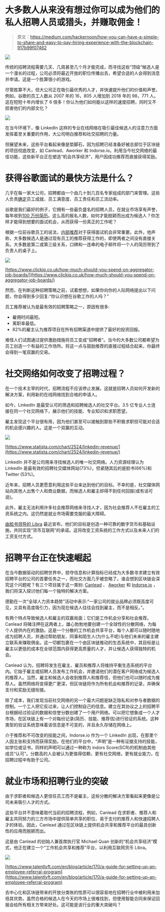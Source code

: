 # 大多数人从来没有想过你可以成为他们的私人招聘人员或猎头，并赚取佣金！

> 原文：<https://medium.com/hackernoon/how-you-can-have-a-simple-to-share-and-easy-to-pay-hiring-experience-with-the-blockchain-917b99f07462>

![](img/253897511e85dcba611515d0431da99c.png)

传统的招聘流程需要几天、几周甚至几个月才能完成，而寻找这些“顶级”候选人是一个漫长的过程，公司必须将最近开放的职位传播出去，希望合适的人会得到消息并申请。这是一个胜算很小的游戏。

尽管胜算不大，但大公司正在吸引最优秀的人才，并快速提升他们的价值和声誉。例如，谷歌的员工人数从 2007 年的 16，805 人增加到 2018 年的 98，771 人。这在短短十年内增长了 6 倍多！你认为他们如何能以这样的速度招聘，同时又不损害他们的内部文化？

![](img/d024ead244a3844afba30630cc47fde4.png)

在当今环境下，像 LinkedIn 这样的专业在线网络在吸引最佳候选人的注意力方面发挥着至关重要的作用，大公司明白推荐和社交招聘的力量。

但展望未来，这些平台看起来像是垫脚石，因为招聘已经准备好被总部位于区块链的项目彻底改变，如 Canlead、Aworker 和 Indorse.io。利用当今社交网络的最佳功能，这些新平台正在塑造“机会共享经济”，用户因成功推荐而直接获得奖励。

# 获得谷歌面试的最快方法是什么？

几乎在每一家大公司，招聘都由一个由几十到几百名专家组成的部门来管理。这些人负责[确定](https://www.process.st/accountability-in-the-workplace/)员工成就、员工满意度、员工责任和员工流动率。

谷歌是我们最好的例子，它拥有一些最负盛名的招聘人员，在就业市场享有声誉，每年收到[100 万份简历](https://www.cvscreen.co.uk/the-google-recruitment-process.html)。这么高的报名人数，如何才能脱颖而出成为候选人？你怎样才能得到想要的面试机会，从而获得一份真正的工作呢？

根据一位前谷歌员工的说法，[内部推荐](https://www.cnbc.com/id/42608205)对于获得面试机会非常重要。此外，他声称，大多数候选人是通过现有员工的推荐获得工作的，即使两者之间没有直接关系。大多数是第二或第三级关系，口碑和一连串的电子邮件将一个人的简历带到了负责人的桌子上。

![](img/983d0e5f16cb2f6f47e9b950f148e7e4.png)

[https://www.clickiq.co.uk/how-much-should-you-spend-on-aggregator-job-boards/](https://www.clickiq.co.uk/how-much-should-you-spend-on-aggregator-job-boards/)

然而，在判断这种招聘策略之前，试着想想，如果你向你的人际网络提出以下问题，你会得到多少回复:“你认识想在谷歌工作的人吗？”

员工推荐被认为是最有效的招聘策略之一，原因有很多:

*   雇佣时间最短。
*   离职率最低。
*   82%的雇主认为推荐项目在所有招聘渠道中提供了最好的投资回报。

难怪人们试图通过提供激励措施将员工变成“招聘者”。当今的大多数公司都希望为员工创造一个有益的工作场所。将这一点与鼓励推荐的直接过程结合起来，你最终会得到一笔双赢的交易。

# 社交网络如何改变了招聘过程？

在一个技术主宰的时代，招聘流程不应该停止发展。这就是招聘人员如何开发新的解决方案，利用新的在线网络找到合格的申请人。

如今，LinkedIn 是最受认可的筛选和招聘候选人的社交平台。3.5 亿专业人士连接在同一个社交网络下，展示他们的技能、专业知识和求职愿望。

雇主发现这个平台很有用，因为他们甚至可以接触到那些不积极求职但可能对合适的机会感兴趣的人。这是一个双赢的互动。

![](img/560039577a8a1223ccf95137ed3147ab.png)

[https://www.statista.com/chart/2524/linkedin-revenue/](https://www.statista.com/chart/2524/linkedin-revenue/)

LinkedIn 并不是公司用来寻找候选人的唯一社交网络。人力资源经理认为 LinkedIn 是最有效的招聘社交媒体网站(73%)，但紧随其后的是脸书(66%)和 Twitter (53%)。

近年来，招聘人员更愿意利用这些平台来达到他们的目标。不幸的是，社交媒体网站向其他人出售个人和商业数据，而候选人和雇主却得不到任何回报(或有话可说)。

此外，雇主无法利用许多社会推荐网络来寻找人才，因为社会推荐人不在雇主的工资系统之内。这仍然是就业市场需要克服的最大障碍。

[由脸书领导的 Libra](https://libra.org/en-US/) 最近宣布，他们的目标是创造一种可靠的数字货币和基础设施，共同实现“货币互联网”的承诺。这将改变工资系统的工作方式以及未来人们的工资支付方式。

# 招聘平台正在快速崛起

在当今数据驱动的招聘世界中，掠夺信息和计算指标已经成为大多数寻求建立有效招聘平台的公司的首要任务之一，而社交方面几乎被忽略了。谁会想到区块链会深究这个问题呢？有三个项目属于这一类别: [Canlead](https://canlead.io/) 、 [Aworker](https://aworker.io/) 和 [Indorse.io](https://indorse.io/) ，我们将深入探讨他们每一个独特的解决方案。

德勤在一次“全球人力资本趋势”活动中表示:“一家公司的就业品牌必须既高度可见，又具有高度吸引力，因为现在候选人往往会找到雇主，而不是相反。”。

有两个特点导致候选人和雇主的双赢局面；它们是工作机会分享和社会推荐。Canlead 将赌注押在这两者上，雄心勃勃地要创建一个全球性的分散网络，为每个人提供内在的激励。这是一个分散的工作机会共享平台，每个人都可以随时随地成为招聘人员，并通过帮助朋友、同事和陌生人(为什么不呢)与他们未来的雇主建立联系来赚取佣金。这一切都包裹在一个由区块链推动的生态系统中，其目标是让雇主以更低的成本在全球范围内获得更高质量的人才，并让候选人获得独特的机会。

Canlead 认为，招聘将发生在雇主、雇员和推荐人将维持平衡生态系统的平台内。它始于雇主或招聘人员发布工作机会，并邀请他们的潜在客户网络成为候选人的推荐人。当然，雇主和候选人会收到推荐人和推荐信，但他们也可以随时成为推荐人。虽然网络将变得更广更深，但区块链将作为所有机会和推荐的记录，并确保支付和奖励无缝衔接。

除了成本，我们发现当前社交网络的另一个最大问题是缺乏隐私和对参与者数据的控制。一个工人把它反过来，让人们控制自己的信息。建立在其协议之上的招聘平台根据经过验证的数据和信誉分数创建了一个用户网络。可以把它想象成一个人才市场，在区块链上有一个对每份记录(简历、技能、推荐信)进行验证的系统。这种类型的验证系统意味着该信息是不可变的，并且永久存储在网络上。

介于推荐和不可改变的技能之间，Indorse.io 作为一个 LinkedIn 出现，在那里个人因主张和支持而获得奖励。在他们的平台中，“声明”是一种有证据支持的技能，如学位或证书，同样的声明可以通过一种称为 indors Score(SCR)的机制由其他成员“认可”。分数高的人会被认为更值得信赖，更有社交网络，更有就业能力，在招聘过程中有助于公司。

# 就业市场和招聘行业的突破

由于求职者和候选人更信任员工而不是雇主，这些分散的解决方案看起来更像是公司未来吸引人才的方式。

这些平台并不意味着取代当前的招聘流程，例如，Canlead 在求职者、推荐人和雇主共同努力的三方市场中提供简单共享的职位、易于支付的推荐人和快速招聘人才的体验。因此，Canlead 通过在区块链上提供机会共享和推荐平台的最具创新性的应用而脱颖而出。

这是由 Canlead 的创始人兼首席执行官 Michael Quan 创新的“机会共享经济”模式，他正在建立一个“工作机会共享和推荐”平台，以利用互联网货币 Libra。

![](img/862288279fafb20830897d181138313a.png)

[https://www.talentlyft.com/en/blog/article/170/a-guide-for-setting-up-an-employee-referral-program](https://www.talentlyft.com/en/blog/article/170/a-guide-for-setting-up-an-employee-referral-program)

去中心化和区块链带来的开放分类账的性质可以很容易地在招聘行业中被利用来加倍其优势。虽然合格的候选人在今天的市场上很难找到，但使用智能合同来保证回报会给所有相关方带来好处。这可能是该行业的重大突破吗？